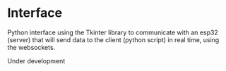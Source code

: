 # Interface
Python interface using the Tkinter library to communicate with an esp32 (server) that will send data to the client (python script) in real time, using the websockets.

Under development

